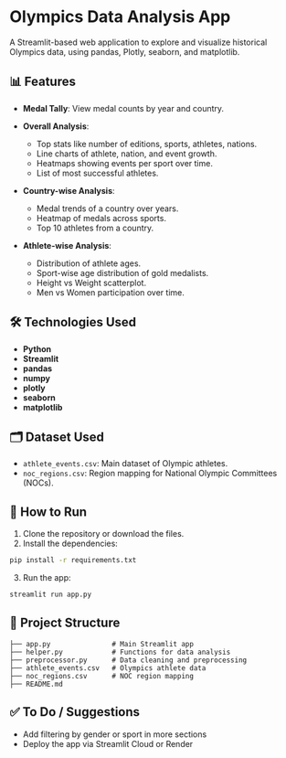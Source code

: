 # Olympics Data Analysis App

A Streamlit-based web application to explore and visualize historical Olympics data, using pandas, Plotly, seaborn, and matplotlib.

## 📊 Features

* **Medal Tally**: View medal counts by year and country.
* **Overall Analysis**:

  * Top stats like number of editions, sports, athletes, nations.
  * Line charts of athlete, nation, and event growth.
  * Heatmaps showing events per sport over time.
  * List of most successful athletes.
* **Country-wise Analysis**:

  * Medal trends of a country over years.
  * Heatmap of medals across sports.
  * Top 10 athletes from a country.
* **Athlete-wise Analysis**:

  * Distribution of athlete ages.
  * Sport-wise age distribution of gold medalists.
  * Height vs Weight scatterplot.
  * Men vs Women participation over time.

## 🛠️ Technologies Used

* **Python**
* **Streamlit**
* **pandas**
* **numpy**
* **plotly**
* **seaborn**
* **matplotlib**

## 🗂️ Dataset Used

* `athlete_events.csv`: Main dataset of Olympic athletes.
* `noc_regions.csv`: Region mapping for National Olympic Committees (NOCs).

## 🚀 How to Run

1. Clone the repository or download the files.
2. Install the dependencies:

```bash
pip install -r requirements.txt
```

3. Run the app:

```bash
streamlit run app.py
```

## 📁 Project Structure

```
├── app.py               # Main Streamlit app
├── helper.py            # Functions for data analysis
├── preprocessor.py      # Data cleaning and preprocessing
├── athlete_events.csv   # Olympics athlete data
├── noc_regions.csv      # NOC region mapping
├── README.md
```

## ✅ To Do / Suggestions

* Add filtering by gender or sport in more sections
* Deploy the app via Streamlit Cloud or Render
